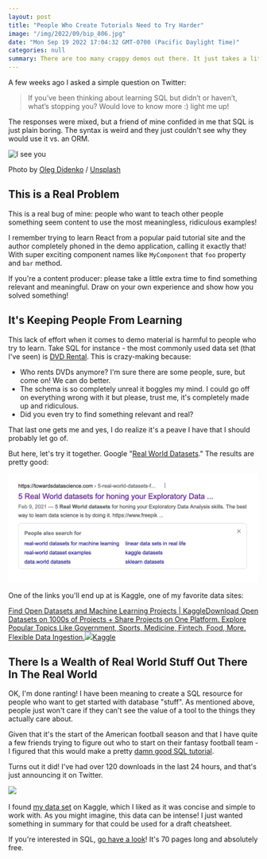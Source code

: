 ```yaml
---
layout: post
title: "People Who Create Tutorials Need to Try Harder"
image: "/img/2022/09/bip_806.jpg"
date: "Mon Sep 19 2022 17:04:32 GMT-0700 (Pacific Daylight Time)"
categories: null
summary: There are too many crappy demos out there. It just takes a little extra time and some empathy to tie your tutorial to a real problem.      
---
```


A few weeks ago I asked a simple question on Twitter:

> If you’ve been thinking about learning SQL but didn’t or haven’t, what’s stopping you? Would love to know more :) light me up!

The responses were mixed, but a friend of mine confided in me that SQL is just plain boring. The syntax is weird and they just couldn't see why they would use it vs. an ORM.

![I see you](https:/img.unsplash.com/photo-1631259307720-3bf59418c31a?crop=entropy&cs=tinysrgb&fit=max&fm=jpg&ixid=MnwxMTc3M3wwfDF8c2VhcmNofDUxfHxoaWRlfGVufDB8fHx8MTY2MzYwODU1Nw&ixlib=rb-1.2.1&q=80&w=2000)

Photo by [Oleg Didenko](https://unsplash.com/@o%5Fdid?utm%5Fsource=ghost&utm%5Fmedium=referral&utm%5Fcampaign=api-credit) / [Unsplash](https://unsplash.com/?utm%5Fsource=ghost&utm%5Fmedium=referral&utm%5Fcampaign=api-credit)

## This is a Real Problem

This is a real bug of mine: people who want to teach other people something seem content to use the most meaningless, ridiculous examples!

I remember trying to learn React from a popular paid tutorial site and the author completely phoned in the demo application, calling it exactly that! With super exciting component names like `MyComponent` that `foo` property and `bar` method.

If you're a content producer: please take a little extra time to find something relevant and meaningful. Draw on your own experience and show how you solved something! 

## It's Keeping People From Learning

This lack of effort when it comes to demo material is harmful to people who try to learn. Take SQL for instance - the most commonly used data set (that I've seen) is [DVD Rental](https://www.postgresqltutorial.com/postgresql-getting-started/postgresql-sample-database/). This is crazy-making because:

* Who rents DVDs anymore? I'm sure there are some people, sure, but come on! We can do better.
* The schema is so completely unreal it boggles my mind. I could go off on everything wrong with it but please, trust me, it's completely made up and ridiculous.
* Did you even try to find something relevant and real?

That last one gets me and yes, I do realize it's a peave I have that I should probably let go of.

But here, let's try it together. Google "[Real World Datasets](https://www.google.com/search?q=real+world+datasets)." The results are pretty good:

![](/img/2022/09/image.png)

One of the links you'll end up at is Kaggle, one of my favorite data sites:

[Find Open Datasets and Machine Learning Projects | KaggleDownload Open Datasets on 1000s of Projects + Share Projects on One Platform. Explore Popular Topics Like Government, Sports, Medicine, Fintech, Food, More. Flexible Data Ingestion.![](https://www.kaggle.com/static/images/favicon.ico)Kaggle](https://www.kaggle.com/datasets)

## There Is a Wealth of Real World Stuff Out There In The Real World

OK, I'm done ranting! I have been meaning to create a SQL resource for people who want to get started with database "stuff". As mentioned above, people just won't care if they can't see the value of a tool to the things they actually care about.

Given that it's the start of the American football season and that I have quite a few friends trying to figure out who to start on their fantasy football team - I figured that this would make a pretty [damn good SQL tutorial](https://bigmachine.io/little-sql-book/).

Turns out it did! I've had over 120 downloads in the last 24 hours, and that's just announcing it on Twitter.

[![](/2022/09/littlesql-1.jpg)](https://bigmachine.io/little-sql-book/)

I found [my data set](https://www.kaggle.com/code/mur418/2020-fantasy-football) on Kaggle, which I liked as it was concise and simple to work with. As you might imagine, this data can be intense! I just wanted something in summary for that could be used for a draft cheatsheet.

If you're interested in SQL, [go have a look](https://bigmachine.io/little-sql-book/)! It's 70 pages long and absolutely free.

## 